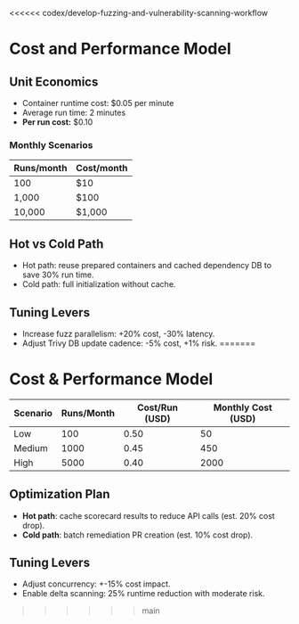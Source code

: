 <<<<<< codex/develop-fuzzing-and-vulnerability-scanning-workflow
# Cost and Performance Model

## Unit Economics
- Container runtime cost: $0.05 per minute
- Average run time: 2 minutes
- **Per run cost:** $0.10

### Monthly Scenarios
| Runs/month | Cost/month |
|------------|------------|
| 100        | $10        |
| 1,000      | $100       |
| 10,000     | $1,000     |

## Hot vs Cold Path
- Hot path: reuse prepared containers and cached dependency DB to save 30% run time.
- Cold path: full initialization without cache.

## Tuning Levers
- Increase fuzz parallelism: +20% cost, -30% latency.
- Adjust Trivy DB update cadence: -5% cost, +1% risk.
=======
# Cost & Performance Model

| Scenario | Runs/Month | Cost/Run (USD) | Monthly Cost (USD) |
|---------|------------|----------------|--------------------|
| Low     | 100        | 0.50           | 50                 |
| Medium  | 1000       | 0.45           | 450                |
| High    | 5000       | 0.40           | 2000               |

## Optimization Plan
- **Hot path**: cache scorecard results to reduce API calls (est. 20% cost drop).
- **Cold path**: batch remediation PR creation (est. 10% cost drop).

## Tuning Levers
- Adjust concurrency: +-15% cost impact.
- Enable delta scanning: 25% runtime reduction with moderate risk.
>>>>>> main
